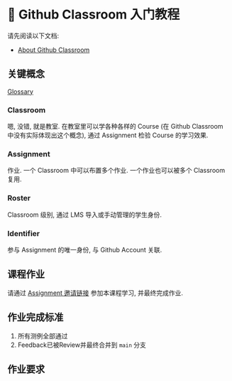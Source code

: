 # 👋 Github Classroom 入门教程

请先阅读以下文档:

- [About Github Classroom](https://docs.github.com/en/education/manage-coursework-with-github-classroom/get-started-with-github-classroom/about-github-classroom)

## 关键概念

[Glossary](https://docs.github.com/en/education/manage-coursework-with-github-classroom/get-started-with-github-classroom/glossary)

### Classroom

嗯, 没错, 就是教室. 在教室里可以学各种各样的 Course (在 Github Classroom 中没有实际体现出这个概念), 通过 Assignment 检验 Course 的学习效果.

### Assignment

作业. 一个 Classroom 中可以布置多个作业. 一个作业也可以被多个 Classroom 复用.

### Roster

Classroom 级别, 通过 LMS 导入或手动管理的学生身份.

### Identifier

参与 Assignment 的唯一身份, 与 Github Account 关联.

## 课程作业

请通过 [Assignment 邀请链接](https://classroom.github.com/a/khy39RNF) 参加本课程学习, 并最终完成作业.

## 作业完成标准

1. 所有测例全部通过
2. Feedback已被Review并最终合并到 `main` 分支

## 作业要求

